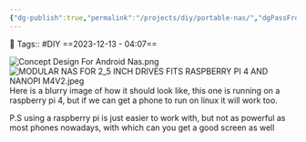 ```yaml
---
{"dg-publish":true,"permalink":"/projects/diy/portable-nas/","dgPassFrontmatter":true,"noteIcon":"3","created":"2023-12-13T04:07:22.994+05:30","updated":"2023-12-26T16:15:37.975+05:30"}
---
```


🧶 Tags:: #DIY 
==2023-12-13 - 04:07==

![Concept Design For Android Nas.png](/img/user/Excalidraw/Concept%20Design%20For%20Android%20Nas.png)
![MODULAR NAS FOR 2_5 INCH DRIVES FITS RASPBERRY PI 4 AND NANOPI M4V2.jpeg](/img/user/%F0%9F%9B%A2%EF%B8%8F%20Resources/%F0%9F%93%81%20Files/%F0%9F%93%B8Images/MODULAR%20NAS%20FOR%202_5%20INCH%20DRIVES%20FITS%20RASPBERRY%20PI%204%20AND%20NANOPI%20M4V2.jpeg)
Here is a blurry image of how it should look like, this one is running on a raspberry pi 4, but if we can get a phone to run on linux it will work too.

P.S using a raspberry pi is just easier to work with, but not as powerful as most phones nowadays, with which can you get a good screen as well